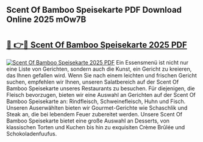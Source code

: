 ## Scent Of Bamboo Speisekarte PDF Download Online 2025 mOw7B

# <h2><a href="http://gc9zv8.nevu.top/?p=Scent+Of+Bamboo+Speisekarte">🔗 👉🔴 Scent Of Bamboo Speisekarte 2025 PDF</a></h2>

[![Scent Of Bamboo Speisekarte 2025 PDF](https://i.imgur.com/dBaPXMq.png)](http://gc9zv8.nevu.top/?p=Scent+Of+Bamboo+Speisekarte)
Ein Essensmenü ist nicht nur eine Liste von Gerichten, sondern auch die Kunst, ein Gericht zu kreieren, das Ihnen gefallen wird. Wenn Sie nach einem leichten und frischen Gericht suchen, empfehlen wir Ihnen, unseren Salatbereich auf der Scent Of Bamboo Speisekarte unseres Restaurants zu besuchen. Für diejenigen, die Fleisch bevorzugen, bieten wir eine Auswahl an Gerichten auf der Scent Of Bamboo Speisekarte an: Rindfleisch, Schweinefleisch, Huhn und Fisch. Unseren Auserwählten bieten wir Gourmet-Gerichte wie Schaschlik und Steak an, die bei lebendem Feuer zubereitet werden. Unsere Scent Of Bamboo Speisekarte bietet eine große Auswahl an Desserts, von klassischen Torten und Kuchen bis hin zu exquisiten Crème Brûlée und Schokoladenfuufus.
